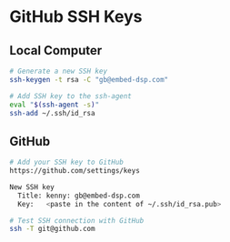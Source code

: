 
# GitHub SSH Keys

## Local Computer

```sh
# Generate a new SSH key
ssh-keygen -t rsa -C "gb@embed-dsp.com"
```

```sh
# Add SSH key to the ssh-agent
eval "$(ssh-agent -s)"
ssh-add ~/.ssh/id_rsa
```

## GitHub

```sh
# Add your SSH key to GitHub
https://github.com/settings/keys

New SSH key
  Title: kenny: gb@embed-dsp.com
  Key:   <paste in the content of ~/.ssh/id_rsa.pub>
```

```sh
# Test SSH connection with GitHub
ssh -T git@github.com
```
